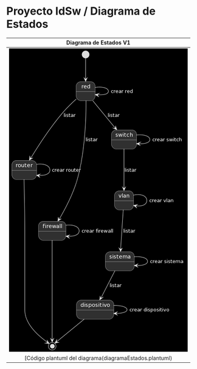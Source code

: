 # Proyecto IdSw / Diagrama de Estados

|Diagrama de Estados V1|
|:-:|
|![Imagen](diagramaEstadosV1.0.png)|
|[Código plantuml del diagrama(diagramaEstados.plantuml)|
